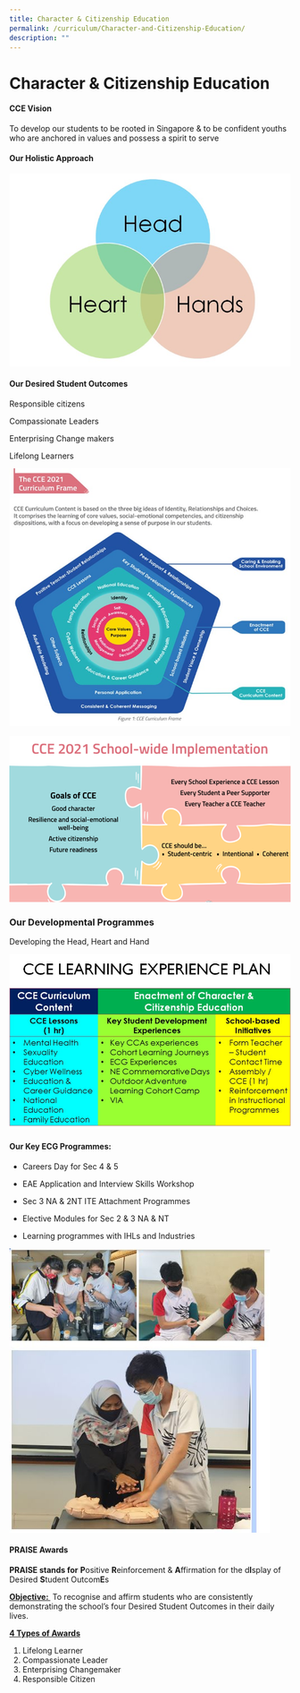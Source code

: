 ```yaml
---
title: Character & Citizenship Education
permalink: /curriculum/Character-and-Citizenship-Education/
description: ""
---
```

Character &amp; Citizenship Education
=================================

#### CCE Vision

To develop our students to be rooted in Singapore &amp; to be confident youths who are anchored in values and possess a spirit to serve

  

#### Our Holistic Approach

![](/images/CCE1.jpeg)

#### Our Desired Student Outcomes

Responsible citizens

Compassionate Leaders

Enterprising Change makers

Lifelong Learners

![](/images/CCE2.jpeg)

![](/images/CCE3.png)

### Our Developmental Programmes

Developing the Head, Heart and Hand

![](/images/CCE4.jpeg)


#### Our Key ECG Programmes:

*   Careers Day for Sec 4 &amp; 5

*   EAE Application and Interview Skills Workshop  
    
*   Sec 3 NA &amp; 2NT ITE Attachment Programmes  
    
*   Elective Modules for Sec 2 &amp; 3 NA &amp; NT
*   Learning programmes with IHLs and Industries

![](/images/CCE.jpeg)

#### PRAISE Awards

  

**PRAISE&nbsp;stands for**&nbsp;**P**ositive&nbsp;**R**einforcement &amp;&nbsp;**A**ffirmation for the d**I**splay of Desired&nbsp;**S**tudent Outcom**E**s


<u><b> Objective: </b></u>&nbsp;To recognise and affirm students who are consistently demonstrating the school’s four Desired Student Outcomes in their daily lives.

  

<u><b> 4 Types of Awards</b></u>

1.  Lifelong Learner
2.  Compassionate Leader
3.  Enterprising Changemaker
4.  Responsible Citizen